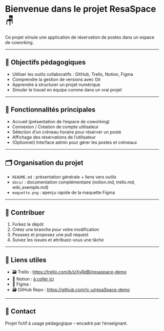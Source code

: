 # Bienvenue dans le projet ResaSpace 🪑

Ce projet simule une application de réservation de postes dans un espace de coworking.

---

## 🎯 Objectifs pédagogiques

- Utiliser les outils collaboratifs : GitHub, Trello, Notion, Figma
- Comprendre la gestion de versions avec Git
- Apprendre à structurer un projet numérique
- Simuler le travail en équipe comme dans un vrai projet

---

## 🧰 Fonctionnalités principales

- Accueil (présentation de l’espace de coworking)
- Connexion / Création de compte utilisateur
- Sélection d’un créneau horaire pour réserver un poste
- Affichage des réservations de l’utilisateur
- (Optionnel) Interface admin pour gérer les postes et créneaux

---

## 🗂️ Organisation du projet

- `README.md` : présentation générale + liens vers outils
- `docs/` : documentation complémentaire (notion.md, trello.md, wiki_exemple.md)
- `maquette.png` : aperçu rapide de la maquette Figma

---

## 🤝 Contribuer

1. Forkez le dépôt
2. Créez une branche pour votre modification
3. Poussez et proposez une pull request
4. Suivez les issues et attribuez-vous une tâche

---

## 🔗 Liens utiles

- 🗃️ Trello : https://trello.com/b/izXyRdBj/resaspace-demo
- 📄 Notion : [à coller ici](https://www.notion.so/ResaSpace-Cahier-des-charges-suivi-22c165f9cc3c8051aea8e7f9bdef6483?source=copy_link)
- 🎨 Figma :
- 🗃️ GitHub Repo : https://github.com/jc-u/resaSpace-demo

---

## 📌 Contact

Projet fictif à usage pédagogique – encadré par l’enseignant.
